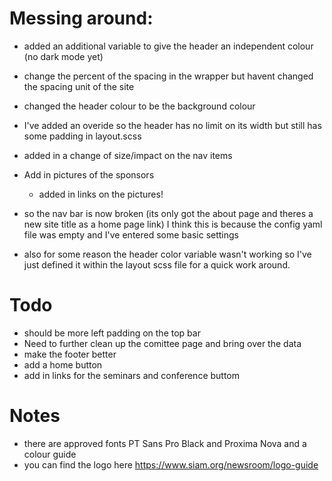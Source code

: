 # Messing around: 

- added an additional variable to give the header an independent colour (no dark mode yet) 
- change the percent of the spacing in the wrapper but havent changed the spacing unit of the site 
- changed the header colour to be the background colour 
- I've added an overide so the header has no limit on its width but still has some padding in layout.scss
- added in a change of size/impact on the nav items 
- Add in pictures of the sponsors 
    - added in links on the pictures! 

- so the nav bar is now broken (its only got the about page and theres a new site title as a home page link) I think this is because the config yaml file was empty and I've entered some basic settings 
- also for some reason the header color variable wasn't working so I've just defined it within the layout scss file for a quick work around.


# Todo 

- should be more left padding on the top bar 
- Need to further clean up the comittee page and bring over the data
- make the footer better
- add a home button 
- add in links for the seminars and conference buttom 






# Notes

- there are approved fonts PT Sans Pro Black and Proxima Nova and a colour guide 
- you can find the logo here https://www.siam.org/newsroom/logo-guide